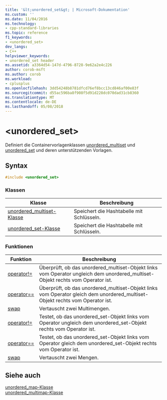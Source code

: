 ```yaml
---
title: '&lt;unordered_set&gt; | Microsoft-Dokumentation'
ms.custom: ''
ms.date: 11/04/2016
ms.technology:
- cpp-standard-libraries
ms.topic: reference
f1_keywords:
- <unordered_set>
dev_langs:
- C++
helpviewer_keywords:
- unordered_set header
ms.assetid: a3364d54-147d-4796-8728-9e62a2e4c226
author: corob-msft
ms.author: corob
ms.workload:
- cplusplus
ms.openlocfilehash: 3dd54248b8781dfcd76ef8bcc13cd846af00e83f
ms.sourcegitcommit: d55ac596ba8f908f5d91d228dc070dad31cb8360
ms.translationtype: MT
ms.contentlocale: de-DE
ms.lasthandoff: 05/08/2018
---
```

# <a name="ltunorderedsetgt"></a>&lt;unordered_set&gt;

Definiert die Containervorlagenklassen [unordered_multiset](../standard-library/unordered-multiset-class.md) und [unordered_set](../standard-library/unordered-set-class.md) und deren unterstützenden Vorlagen.

## <a name="syntax"></a>Syntax

```cpp
#include <unordered_set>
```

### <a name="classes"></a>Klassen

|Klasse|Beschreibung|
|-|-|
|[unordered_multiset-Klasse](../standard-library/unordered-multiset-class.md)|Speichert die Hashtabelle mit Schlüsseln.|
|[unordered_set-Klasse](../standard-library/unordered-set-class.md)|Speichert die Hashtabelle mit Schlüsseln.|

### <a name="functions"></a>Funktionen

|Funktion|Beschreibung|
|-|-|
|[operator!=](../standard-library/unordered-set-operators.md#op_neq)|Überprüft, ob das unordered_multiset-Objekt links vom Operator ungleich dem unordered_multiset-Objekt rechts vom Operator ist.|
|[operator==](../standard-library/unordered-set-operators.md#op_eq_eq)|Überprüft, ob das unordered_multiset-Objekt links vom Operator gleich dem unordered_multiset-Objekt rechts vom Operator ist.|
|[swap](../standard-library/unordered-set-functions.md#swap_unordered_multiset)|Vertauscht zwei Multimengen.|
|[operator!=](../standard-library/unordered-set-operators.md#op_neq)|Testet, ob das unordered_set-Objekt links vom Operator ungleich dem unordered_set-Objekt rechts vom Operator ist.|
|[operator==](../standard-library/unordered-set-operators.md#op_eq_eq)|Testet, ob das unordered_set-Objekt links vom Operator gleich dem unordered_set-Objekt rechts vom Operator ist.|
|[swap](../standard-library/unordered-set-functions.md#swap)|Vertauscht zwei Mengen.|

## <a name="see-also"></a>Siehe auch

[unordered_map-Klasse](../standard-library/unordered-map-class.md)<br/>
[unordered_multimap-Klasse](../standard-library/unordered-multimap-class.md)<br/>
